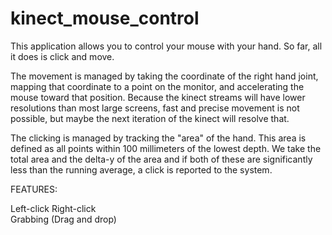 kinect_mouse_control
====================

This application allows you to control your mouse with your hand. So far, all it does is click and move. 

The movement is managed by taking the coordinate of the right hand joint, mapping that coordinate to a point on the 
monitor, and accelerating the mouse toward that position. Because the kinect streams will have lower resolutions than
most large screens, fast and precise movement is not possible, but maybe the next iteration of the kinect will resolve
that.

The clicking is managed by tracking the "area" of the hand. This area is defined as all points within 100 millimeters of
the lowest depth. We take the total area and the delta-y of the area and if both of these are significantly less than the
running average, a click is reported to the system. 

FEATURES:

Left-click
Right-click  
Grabbing (Drag and drop)  
